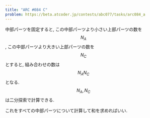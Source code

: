```yaml
---
title: "ARC #084 C"
problem: https://beta.atcoder.jp/contests/abc077/tasks/arc084_a
---
```

中部パーツを固定すると, この中部パーツより小さい上部パーツの数を $$ N_A $$, この中部パーツより大きい上部パーツの数を $$ N_C $$ とすると, 組み合わせの数は $$ N_A N_C $$ となる. $$ N_A, N_C $$ は二分探索で計算できる.

これをすべての中部パーツについて計算して和を求めればいい.
